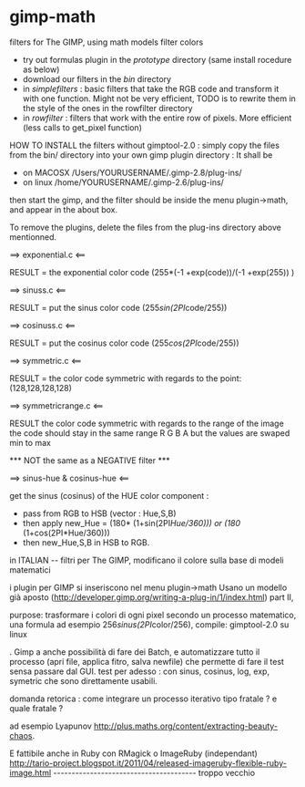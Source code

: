 gimp-math
=========

filters for The GIMP, using math models filter colors

* try out formulas plugin in the _prototype_ directory (same install rocedure as below) 
* download our filters in the _bin_ directory 
* in _simplefilters_ : basic filters that take the RGB code and transform it with one function. Might not be very efficient, TODO is to rewrite them in the style of the ones in the rowfilter directory
* in _rowfilter_ : filters that work with the entire row of pixels. More efficient (less calls to get_pixel function)

HOW TO INSTALL the filters without gimptool-2.0 :
simply copy the files from the bin/ directory into your own gimp plugin directory :
It shall be 
* on MACOSX   /Users/YOURUSERNAME/.gimp-2.8/plug-ins/
* on linux    /home/YOURUSERNAME/.gimp-2.6/plug-ins/

then start the gimp, and the filter should be inside the menu plugin->math, and appear in the about box.

To remove the plugins, delete the files from the plug-ins directory above mentionned.


==> exponential.c <==

 RESULT = the exponential color code (255*(-1 +exp(code))/(-1 +exp(255)) ) 


==> sinuss.c <==

RESULT = put the sinus color code (255*sin(2PI*code/255)) 


==> cosinuss.c <==

RESULT = put the cosinus color code (255*cos(2PI*code/255)) 


==> symmetric.c <==
 
RESULT = the color code symmetric with regards to the point: (128,128,128,128) 


==> symmetricrange.c <==

RESULT the color code symmetric with regards to the range  of the image
   the code should stay in the same range R G B A but the values are swaped min to max

  *** NOT the same as a NEGATIVE filter ***

==> sinus-hue & cosinus-hue <==

get the sinus (cosinus) of the HUE color component :
* pass from RGB to HSB (vector : Hue,S,B)
* then apply new_Hue = (180* (1+sin(2PI*Hue/360))) or (180* (1+cos(2PI*Hue/360)))
* then new_Hue,S,B in HSB to RGB.



in ITALIAN -- filtri per The GIMP, modificano il colore sulla base di modeli matematici

  i plugin per GIMP si inseriscono nel menu plugin->math
  Usano un modello già aposto (http://developer.gimp.org/writing-a-plug-in/1/index.html) part II,

  purpose:  trasformare i colori di ogni pixel secondo un processo matematico, una formula ad esempio 256*sinus(2PI*color/256),
  compile:  gimptool-2.0 su linux

. Gimp a anche possibilità di fare dei Batch, e automatizzare tutto il processo (apri file, applica fitro, salva newfile) che permette di fare il test sensa passare dal GUI. 
  test per adesso : con sinus, cosinus, log, exp, symetric che sono direttamente usabili.
  
  domanda retorica : come integrare un processo iterativo tipo fratale ? e quale fratale ?

  ad esempio Lyapunov http://plus.maths.org/content/extracting-beauty-chaos. 


   E fattibile anche in Ruby con RMagick o ImageRuby (independant) http://tario-project.blogspot.it/2011/04/released-imageruby-flexible-ruby-image.html 
   --------------------------------------- troppo vecchio



